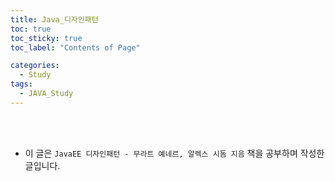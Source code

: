 ```yaml
---
title: Java_디자인패턴
toc: true
toc_sticky: true
toc_label: "Contents of Page"

categories:
  - Study
tags:
  - JAVA_Study
---
```

<br><br>

* 이 글은 `JavaEE 디자인패턴 - 무라트 예네르, 알렉스 시돔 지음` 책을 공부하며 작성한 글입니다.
